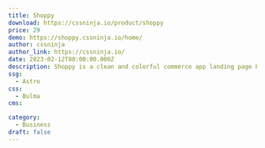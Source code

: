```yaml
---
title: Shoppy
download: https://cssninja.io/product/shoppy
price: 29
demo: https://shoppy.cssninja.io/home/
author: cssninja
author_link: https://cssninja.io/
date: 2023-02-12T00:00:00.000Z
description: Shoppy is a clean and colorful commerce app landing page built with Bulma and Alpine JS.
ssg:
  - Astro
css:
  - Bulma
cms:

category:
  - Business
draft: false
---
```

